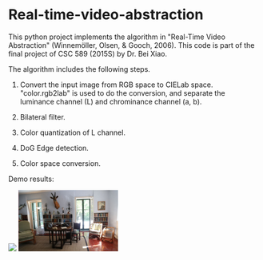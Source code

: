 # Real-time-video-abstraction
This python project implements the algorithm in "Real-Time Video Abstraction" (Winnemöller, Olsen, & Gooch, 2006).
This code is part of the final project of CSC 589 (2015S) by Dr. Bei Xiao.


The algorithm includes the following steps.
1) Convert the input image from RGB space to CIELab space.
    "color.rgb2lab" is used to do the conversion, and separate the luminance channel (L) and chrominance channel (a, b).

2) Bilateral filter.
3) Color quantization of L channel.
4) DoG Edge detection.
5) Color space conversion.


Demo results:

<img src="https://github.com/BumbleBee0819/Real-time-video-abstraction/blob/master/results/TestImage1.jpg.png" width="200"/> <img src="https://github.com/BumbleBee0819/Real-time-video-abstraction/blob/master/results/TestImage1.jpg" width="200"/> 
